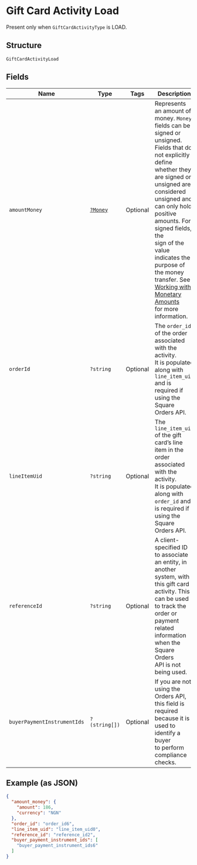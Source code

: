 
# Gift Card Activity Load

Present only when `GiftCardActivityType` is LOAD.

## Structure

`GiftCardActivityLoad`

## Fields

| Name | Type | Tags | Description | Getter | Setter |
|  --- | --- | --- | --- | --- | --- |
| `amountMoney` | [`?Money`](../../doc/models/money.md) | Optional | Represents an amount of money. `Money` fields can be signed or unsigned.<br>Fields that do not explicitly define whether they are signed or unsigned are<br>considered unsigned and can only hold positive amounts. For signed fields, the<br>sign of the value indicates the purpose of the money transfer. See<br>[Working with Monetary Amounts](https://developer.squareup.com/docs/build-basics/working-with-monetary-amounts)<br>for more information. | getAmountMoney(): ?Money | setAmountMoney(?Money amountMoney): void |
| `orderId` | `?string` | Optional | The `order_id` of the order associated with the activity.<br>It is populated along with `line_item_uid` and is required if using the Square Orders API. | getOrderId(): ?string | setOrderId(?string orderId): void |
| `lineItemUid` | `?string` | Optional | The `line_item_uid` of the gift card’s line item in the order associated with the activity.<br>It is populated along with `order_id` and is required if using the Square Orders API. | getLineItemUid(): ?string | setLineItemUid(?string lineItemUid): void |
| `referenceId` | `?string` | Optional | A client-specified ID to associate an entity, in another system, with this gift card<br>activity. This can be used to track the order or payment related information when the Square Orders<br>API is not being used. | getReferenceId(): ?string | setReferenceId(?string referenceId): void |
| `buyerPaymentInstrumentIds` | `?(string[])` | Optional | If you are not using the Orders API, this field is required because it is used to identify a buyer<br>to perform compliance checks. | getBuyerPaymentInstrumentIds(): ?array | setBuyerPaymentInstrumentIds(?array buyerPaymentInstrumentIds): void |

## Example (as JSON)

```json
{
  "amount_money": {
    "amount": 186,
    "currency": "NGN"
  },
  "order_id": "order_id6",
  "line_item_uid": "line_item_uid0",
  "reference_id": "reference_id2",
  "buyer_payment_instrument_ids": [
    "buyer_payment_instrument_ids6"
  ]
}
```

